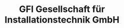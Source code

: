 ---
title: "GFI Gesellschaft für Installationstechnik GmbH"
url: /graz/gfi-gesellschaft-fuer-installationstechnik-gmbh/
shop: Großhandel
---